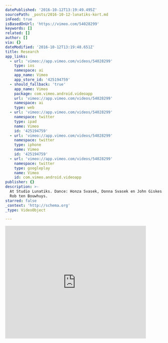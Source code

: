 ```yaml
---
datePublished: '2016-10-12T13:19:49.495Z'
sourcePath: _posts/2016-10-12-lunatiks-kort.md
inFeed: true
isBasedOnUrl: 'https://vimeo.com/54028299'
keywords: []
related: []
author: []
via: {}
dateModified: '2016-10-12T13:19:48.651Z'
title: Research
app_links:
  - url: 'vimeo://app.vimeo.com/videos/54028299'
    type: ios
    namespace: ai
    app_name: Vimeo
    app_store_id: '425194759'
  - should_fallback: 'true'
    app_name: Vimeo
    package: com.vimeo.android.videoapp
    url: 'vimeo://app.vimeo.com/videos/54028299'
    namespace: ai
    type: web
  - url: 'vimeo://app.vimeo.com/videos/54028299'
    namespace: twitter
    type: ipad
    name: Vimeo
    id: '425194759'
  - url: 'vimeo://app.vimeo.com/videos/54028299'
    namespace: twitter
    type: iphone
    name: Vimeo
    id: '425194759'
  - url: 'vimeo://app.vimeo.com/videos/54028299'
    namespace: twitter
    type: googleplay
    name: Vimeo
    id: com.vimeo.android.videoapp
publisher: {}
description: >-
  At Studio Lunatiks. Dance: Honza Svasek, Donna Svasek en John Giskes. Music:
  Rob ten Bouwhuys.
starred: false
_context: 'http://schema.org'
_type: VideoObject

---
```

<iframe src="https://cdn.embedly.com/widgets/media.html?src=https%3A%2F%2Fplayer.vimeo.com%2Fvideo%2F54028299&amp;url=https%3A%2F%2Fvimeo.com%2F54028299&amp;image=https%3A%2F%2Fi.vimeocdn.com%2Fvideo%2F373417523_295x166.jpg&amp;key=b7d04c9b404c499eba89ee7072e1c4f7&amp;type=text%2Fhtml&amp;schema=vimeo" width="450" height="360" scrolling="no" frameborder="0" allowfullscreen="" style=""></iframe>